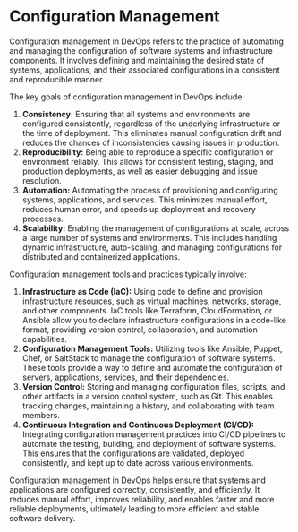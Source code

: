 # Configuration Management 
Configuration management in DevOps refers to the practice of automating and managing the configuration of software systems and infrastructure components. It involves defining and maintaining the desired state of systems, applications, and their associated configurations in a consistent and reproducible manner.

The key goals of configuration management in DevOps include:

1. <b>Consistency:</b> Ensuring that all systems and environments are configured consistently, regardless of the underlying infrastructure or the time of deployment. This eliminates manual configuration drift and reduces the chances of inconsistencies causing issues in production.
2. <b>Reproducibility:</b> Being able to reproduce a specific configuration or environment reliably. This allows for consistent testing, staging, and production deployments, as well as easier debugging and issue resolution.
3. <b>Automation:</b> Automating the process of provisioning and configuring systems, applications, and services. This minimizes manual effort, reduces human error, and speeds up deployment and recovery processes.
4. <b>Scalability:</b> Enabling the management of configurations at scale, across a large number of systems and environments. This includes handling dynamic infrastructure, auto-scaling, and managing configurations for distributed and containerized applications.

Configuration management tools and practices typically involve:

1. <b>Infrastructure as Code (IaC):</b> Using code to define and provision infrastructure resources, such as virtual machines, networks, storage, and other components. IaC tools like Terraform, CloudFormation, or Ansible allow you to declare infrastructure configurations in a code-like format, providing version control, collaboration, and automation capabilities.
2. <b>Configuration Management Tools:</b> Utilizing tools like Ansible, Puppet, Chef, or SaltStack to manage the configuration of software systems. These tools provide a way to define and automate the configuration of servers, applications, services, and their dependencies.
3. <b>Version Control:</b> Storing and managing configuration files, scripts, and other artifacts in a version control system, such as Git. This enables tracking changes, maintaining a history, and collaborating with team members.
4. <b>Continuous Integration and Continuous Deployment (CI/CD):</b> Integrating configuration management practices into CI/CD pipelines to automate the testing, building, and deployment of software systems. This ensures that the configurations are validated, deployed consistently, and kept up to date across various environments.

Configuration management in DevOps helps ensure that systems and applications are configured correctly, consistently, and efficiently. It reduces manual effort, improves reliability, and enables faster and more reliable deployments, ultimately leading to more efficient and stable software delivery.
